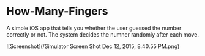 # How-Many-Fingers
A simple iOS app that tells you whether the user guessed the number correctly or not. The system decides the numner randomly after each move.

![Screenshot](/Simulator Screen Shot Dec 12, 2015, 8.40.55 PM.png)
